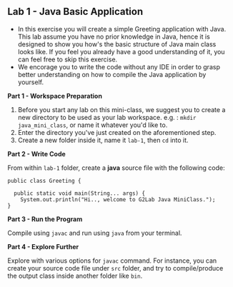 ## Lab 1 - Java Basic Application

- In this exercise you will create a simple Greeting application with Java. This lab assume you have no prior knowledge in Java, hence it is designed to show you how's the basic structure of Java main class looks like.  If you feel you already have a good understanding of it, you can feel free to skip this exercise.
- We encorage you to write the code without any IDE in order to grasp better understanding on how to compile the Java application by yourself.

**Part 1 - Workspace Preparation**

1. Before you start any lab on this mini-class, we suggest you to create a new directory to be used as your lab workspace. e.g. : `mkdir java_mini_class`, or name it whatever you'd like to.
2. Enter the directory you've just created on the aforementioned step. 
3. Create a new folder inside it, name it `lab-1`, then `cd` into it.


**Part 2 - Write Code**

From within `lab-1` folder, create a **java** source file with the following code:

```
public class Greeting {

  public static void main(String... args) {
    System.out.println("Hi.., welcome to G2Lab Java MiniClass.");
}
```
  
**Part 3 - Run the Program**
 
Compile using `javac` and run using `java` from your terminal. 

**Part 4 - Explore Further**

Explore with various options for `javac` command. For instance, you can create your source code file under `src` folder, and try to compile/produce the output class inside another folder like `bin`.

